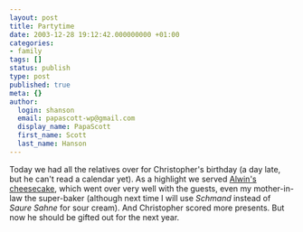 ```yaml
---
layout: post
title: Partytime
date: 2003-12-28 19:12:42.000000000 +01:00
categories:
- family
tags: []
status: publish
type: post
published: true
meta: {}
author:
  login: shanson
  email: papascott-wp@gmail.com
  display_name: PapaScott
  first_name: Scott
  last_name: Hanson
---
```

<p>Today we had all the relatives over for Christopher's birthday (a day late, but he can't read a calendar yet). As a highlight we served <a title="code: theWebSocket; - Cheesecake" href="http://www.ahawkins.org/mt/archives/000157.html">Alwin's cheesecake</a>, which went over very well with the guests, even my mother-in-law the super-baker (although next time I will use <em>Schmand</em> instead of <em>Saure Sahne</em> for sour cream). And Christopher scored more presents. But now he should be gifted out for the next year.</p>
